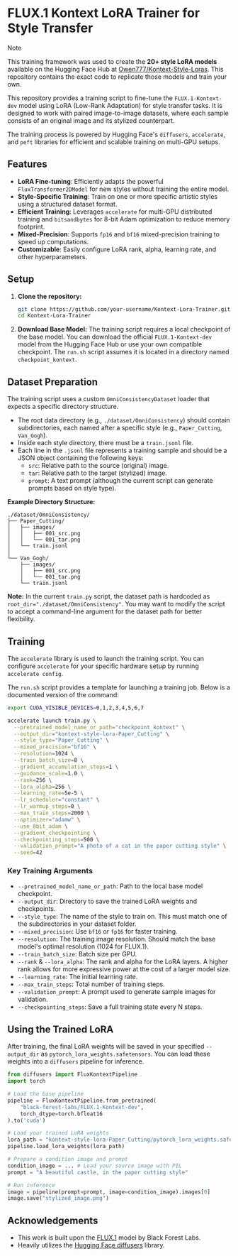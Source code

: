 # FLUX.1 Kontext LoRA Trainer for Style Transfer

> [!NOTE]
> This training framework was used to create the **20+ style LoRA models** available on the Hugging Face Hub at [Owen777/Kontext-Style-Loras](https://huggingface.co/Owen777/Kontext-Style-Loras). This repository contains the exact code to replicate those models and train your own.

This repository provides a training script to fine-tune the `FLUX.1-Kontext-dev` model using LoRA (Low-Rank Adaptation) for style transfer tasks. It is designed to work with paired image-to-image datasets, where each sample consists of an original image and its stylized counterpart.

The training process is powered by Hugging Face's `diffusers`, `accelerate`, and `peft` libraries for efficient and scalable training on multi-GPU setups.

## Features

- **LoRA Fine-tuning**: Efficiently adapts the powerful `FluxTransformer2DModel` for new styles without training the entire model.
- **Style-Specific Training**: Train on one or more specific artistic styles using a structured dataset format.
- **Efficient Training**: Leverages `accelerate` for multi-GPU distributed training and `bitsandbytes` for 8-bit Adam optimization to reduce memory footprint.
- **Mixed-Precision**: Supports `fp16` and `bf16` mixed-precision training to speed up computations.
- **Customizable**: Easily configure LoRA rank, alpha, learning rate, and other hyperparameters.

## Setup

1.  **Clone the repository:**
    ```bash
    git clone https://github.com/your-username/Kontext-Lora-Trainer.git
    cd Kontext-Lora-Trainer
    ```


2.  **Download Base Model:**
    The training script requires a local checkpoint of the base model. You can download the official `FLUX.1-Kontext-dev` model from the Hugging Face Hub or use your own compatible checkpoint.
    The `run.sh` script assumes it is located in a directory named `checkpoint_kontext`.

## Dataset Preparation

The training script uses a custom `OmniConsistencyDataset` loader that expects a specific directory structure.

- The root data directory (e.g., `./dataset/OmniConsistency`) should contain subdirectories, each named after a specific style (e.g., `Paper_Cutting`, `Van_Gogh`).
- Inside each style directory, there must be a `train.jsonl` file.
- Each line in the `.jsonl` file represents a training sample and should be a JSON object containing the following keys:
    - `src`: Relative path to the source (original) image.
    - `tar`: Relative path to the target (stylized) image.
    - `prompt`: A text prompt (although the current script can generate prompts based on style type).

**Example Directory Structure:**

```
./dataset/OmniConsistency/
├── Paper_Cutting/
│   ├── images/
│   │   ├── 001_src.png
│   │   └── 001_tar.png
│   └── train.jsonl
│
└── Van_Gogh/
    ├── images/
    │   ├── 001_src.png
    │   └── 001_tar.png
    └── train.jsonl
```

**Note:** In the current `train.py` script, the dataset path is hardcoded as `root_dir="./dataset/OmniConsistency"`. You may want to modify the script to accept a command-line argument for the dataset path for better flexibility.

## Training

The `accelerate` library is used to launch the training script. You can configure `accelerate` for your specific hardware setup by running `accelerate config`.

The `run.sh` script provides a template for launching a training job. Below is a documented version of the command:

```bash
export CUDA_VISIBLE_DEVICES=0,1,2,3,4,5,6,7

accelerate launch train.py \
  --pretrained_model_name_or_path="checkpoint_kontext" \
  --output_dir="kontext-style-lora-Paper_Cutting" \
  --style_type="Paper_Cutting" \
  --mixed_precision="bf16" \
  --resolution=1024 \
  --train_batch_size=8 \
  --gradient_accumulation_steps=1 \
  --guidance_scale=1.0 \
  --rank=256 \
  --lora_alpha=256 \
  --learning_rate=5e-5 \
  --lr_scheduler="constant" \
  --lr_warmup_steps=0 \
  --max_train_steps=2000 \
  --optimizer="adamw" \
  --use_8bit_adam \
  --gradient_checkpointing \
  --checkpointing_steps=500 \
  --validation_prompt="A photo of a cat in the paper cutting style" \
  --seed=42
```

### Key Training Arguments

- `--pretrained_model_name_or_path`: Path to the local base model checkpoint.
- `--output_dir`: Directory to save the trained LoRA weights and checkpoints.
- `--style_type`: The name of the style to train on. This must match one of the subdirectories in your dataset folder.
- `--mixed_precision`: Use `bf16` or `fp16` for faster training.
- `--resolution`: The training image resolution. Should match the base model's optimal resolution (1024 for FLUX.1).
- `--train_batch_size`: Batch size per GPU.
- `--rank` & `--lora_alpha`: The rank and alpha for the LoRA layers. A higher rank allows for more expressive power at the cost of a larger model size.
- `--learning_rate`: The initial learning rate.
- `--max_train_steps`: Total number of training steps.
- `--validation_prompt`: A prompt used to generate sample images for validation.
- `--checkpointing_steps`: Save a full training state every N steps.

## Using the Trained LoRA

After training, the final LoRA weights will be saved in your specified `--output_dir` as `pytorch_lora_weights.safetensors`. You can load these weights into a `diffusers` pipeline for inference.

```python
from diffusers import FluxKontextPipeline
import torch

# Load the base pipeline
pipeline = FluxKontextPipeline.from_pretrained(
    "black-forest-labs/FLUX.1-Kontext-dev", 
    torch_dtype=torch.bfloat16
).to('cuda')

# Load your trained LoRA weights
lora_path = "kontext-style-lora-Paper_Cutting/pytorch_lora_weights.safetensors"
pipeline.load_lora_weights(lora_path)

# Prepare a condition image and prompt
condition_image = ... # Load your source image with PIL
prompt = "A beautiful castle, in the paper cutting style"

# Run inference
image = pipeline(prompt=prompt, image=condition_image).images[0]
image.save("stylized_image.png")
```

## Acknowledgements
- This work is built upon the [FLUX.1](https://huggingface.co/docs/diffusers/main/en/api/pipelines/flux) model by Black Forest Labs.
- Heavily utilizes the [Hugging Face diffusers](https://github.com/huggingface/diffusers) library.